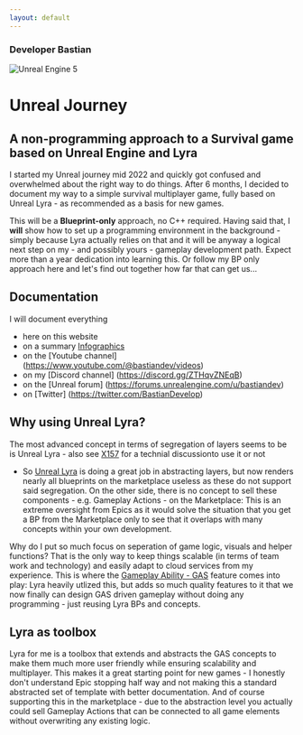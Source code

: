 ```yaml
---
layout: default
---
```

### Developer Bastian

![Unreal Engine 5](/www/assets/images/unreal5.webp)

# Unreal Journey

## A **non-programming approach** to a Survival game based on Unreal Engine and Lyra

I started my Unreal journey mid 2022 and quickly got confused and overwhelmed about the right way to do things. 
After 6 months, I decided to document my way to a simple survival multiplayer game, fully based on Unreal Lyra - as recommended as a basis for new games.

This will be a **Blueprint-only** approach, no C++ required. Having said that, I **will** show how to set up a programming environment in the background - simply because Lyra actually relies on that and it will be anyway a logical next step on my - and possibly yours - gameplay development path.
Expect more than a year dedication into learning this. Or follow my BP only approach here and let's find out together how far that can get us...

## Documentation
I will document everything

*   here on this website
*	on a summary [Infographics](https://github.com/DeveloperBastian/Unreal-Lyra-Concepts/blob/main/infographics/Unreal%20Lyra.pdf)
*	on the [Youtube channel] (https://www.youtube.com/@bastiandev/videos)
*	on my [Discord channel] (https://discord.gg/ZTHqvZNEqB)
*	on the [Unreal forum] (https://forums.unrealengine.com/u/bastiandev)
*	on [Twitter] (https://twitter.com/BastianDevelop)

## Why using Unreal Lyra?
The most advanced concept in terms of segregation of  layers seems to be is Unreal Lyra - also see [X157](https://x157.github.io/UE5/LyraStarterGame/Pros-and-Cons) for a technial discussionto use it or not
*   So [Unreal Lyra](https://docs.unrealengine.com/5.0/en-US/lyra-sample-game-in-unreal-engine/) is doing a great job in abstracting layers, but now renders nearly all blueprints on the marketplace useless as these do not support said segregation. On the other side, there is no concept to sell these components - e.g. Gameplay Actions - on the Marketplace: This is an extreme oversight from Epics as it would solve the situation that you get a BP from the Marketplace only to see that it overlaps with many concepts within your own development. 

Why do I put so much focus on seperation of game logic, visuals and helper functions? That is the only way to keep things scalable (in terms of team work and technology) and easily adapt to cloud services from my experience. 
This is where the [Gameplay Ability - GAS](https://docs.unrealengine.com/5.1/en-US/using-gameplay-abilities-in-unreal-engine/) feature comes into play: Lyra heavily utlized this, but adds so much quality features to it that we now finally can design GAS driven gameplay without doing any programming - just reusing Lyra BPs and concepts.

## Lyra as toolbox
Lyra for me is a toolbox that extends and abstracts the GAS concepts to make them much more user friendly while ensuring scalability and multiplayer. This makes it a great starting point for new games - I honestly don't understand Epic stopping half way and not making this a standard abstracted set of template with better documentation.
And of course supporting this in the marketplace - due to the abstraction level you actually could sell Gameplay Actions that can be connected to all game elements without overwriting any existing logic.




